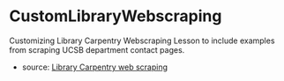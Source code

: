 # CustomLibraryWebscraping

Customizing Library Carpentry Webscraping Lesson to include examples from scraping UCSB department contact pages.

- source: [Library Carpentry web scraping](https://github.com/LibraryCarpentry/lc-webscraping)

